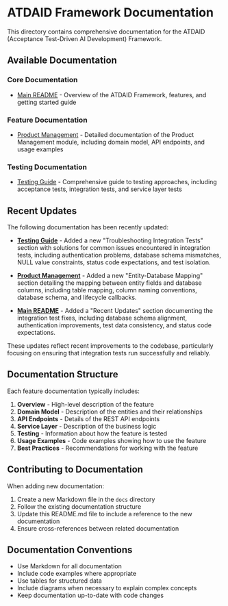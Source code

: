 # ATDAID Framework Documentation

This directory contains comprehensive documentation for the ATDAID (Acceptance Test-Driven AI Development) Framework.

## Available Documentation

### Core Documentation

- [Main README](../README.md) - Overview of the ATDAID Framework, features, and getting started guide

### Feature Documentation

- [Product Management](ProductManagement.md) - Detailed documentation of the Product Management module, including domain model, API endpoints, and usage examples

### Testing Documentation

- [Testing Guide](Testing.md) - Comprehensive guide to testing approaches, including acceptance tests, integration tests, and service layer tests

## Recent Updates

The following documentation has been recently updated:

- **[Testing Guide](Testing.md)** - Added a new "Troubleshooting Integration Tests" section with solutions for common issues encountered in integration tests, including authentication problems, database schema mismatches, NULL value constraints, status code expectations, and test isolation.

- **[Product Management](ProductManagement.md)** - Added a new "Entity-Database Mapping" section detailing the mapping between entity fields and database columns, including table mapping, column naming conventions, database schema, and lifecycle callbacks.

- **[Main README](../README.md)** - Added a "Recent Updates" section documenting the integration test fixes, including database schema alignment, authentication improvements, test data consistency, and status code expectations.

These updates reflect recent improvements to the codebase, particularly focusing on ensuring that integration tests run successfully and reliably.

## Documentation Structure

Each feature documentation typically includes:

1. **Overview** - High-level description of the feature
2. **Domain Model** - Description of the entities and their relationships
3. **API Endpoints** - Details of the REST API endpoints
4. **Service Layer** - Description of the business logic
5. **Testing** - Information about how the feature is tested
6. **Usage Examples** - Code examples showing how to use the feature
7. **Best Practices** - Recommendations for working with the feature

## Contributing to Documentation

When adding new documentation:

1. Create a new Markdown file in the `docs` directory
2. Follow the existing documentation structure
3. Update this README.md file to include a reference to the new documentation
4. Ensure cross-references between related documentation

## Documentation Conventions

- Use Markdown for all documentation
- Include code examples where appropriate
- Use tables for structured data
- Include diagrams when necessary to explain complex concepts
- Keep documentation up-to-date with code changes 